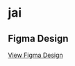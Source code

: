 # jai
## Figma Design
[View Figma Design](https://www.figma.com/design/0VRRXSIXKhLQ5101GqZpjg/Autolayout-easy-methods-for-youtube-(Community)?node-id=0-1&t=GctaRbM9JrH729AF-1)
